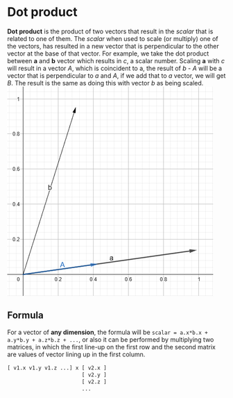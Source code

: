 # Dot product
**Dot product** is the product of two vectors that result in the *scalar* that is related to one of them. The *scalar* when used to scale (or multiply) one of the vectors, has resulted in a new vector that is perpendicular to the other vector at the base of that vector. For example, we take the dot product between **a** and **b** vector which results in *c*, a scalar number. Scaling **a** with *c* will result in a vector *A*, which is coincident to a, the result of *b* - *A* will be a vector that is perpendicular to *a* and *A*, if we add that to *a* vector, we will get *B*. The result is the same as doing this with vector *b* as being scaled.<br>
<img src="./images/Screenshot 2023-08-11 132027.png">
## Formula
For a vector of **any dimension**, the formula will be `scalar = a.x*b.x + a.y*b.y + a.z*b.z + ...`, or also it can be performed by multiplying two matrices, in which the first line-up on the first row and the second matrix are values of vector lining up in the first column. <br>
```
[ v1.x v1.y v1.z ...] x [ v2.x ]
                        [ v2.y ]
                        [ v2.z ]
                        ...
```
